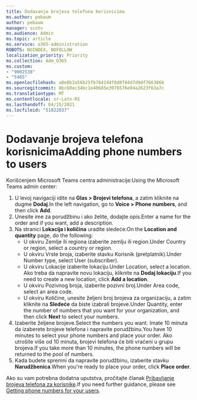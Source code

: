 ```yaml
---
title: Dodavanje brojeva telefona korisnicima
ms.author: pebaum
author: pebaum
manager: scotv
ms.audience: Admin
ms.topic: article
ms.service: o365-administration
ROBOTS: NOINDEX, NOFOLLOW
localization_priority: Priority
ms.collection: Adm_O365
ms.custom:
- "9002538"
- "5485"
ms.openlocfilehash: a8e8b3a56b25fb7841d4f8d8f84d7d9df766386b
ms.sourcegitcommit: 8bc60ec34bc1e40685e3976576e04a2623f63a7c
ms.translationtype: MT
ms.contentlocale: sr-Latn-RS
ms.lasthandoff: 04/15/2021
ms.locfileid: "51822037"
---
```

# <a name="adding-phone-numbers-to-users"></a><span data-ttu-id="6d38c-102">Dodavanje brojeva telefona korisnicima</span><span class="sxs-lookup"><span data-stu-id="6d38c-102">Adding phone numbers to users</span></span>

<span data-ttu-id="6d38c-103">Korišćenjem Microsoft Teams centra administracije:</span><span class="sxs-lookup"><span data-stu-id="6d38c-103">Using the Microsoft Teams admin center:</span></span>

1. <span data-ttu-id="6d38c-104">U levoj navigaciji idite na **Glas > Brojevi telefona**, a zatim kliknite na dugme **Dodaj**.</span><span class="sxs-lookup"><span data-stu-id="6d38c-104">In the left navigation, go to **Voice > Phone numbers**, and then click **Add**.</span></span>
2. <span data-ttu-id="6d38c-105">Unesite ime za porudžbinu i ako želite, dodajte opis.</span><span class="sxs-lookup"><span data-stu-id="6d38c-105">Enter a name for the order and if you want, add a description.</span></span>
3. <span data-ttu-id="6d38c-106">Na stranici **Lokacija i količina** uradite sledeće:</span><span class="sxs-lookup"><span data-stu-id="6d38c-106">On the **Location and quantity** page, do the following:</span></span>
    - <span data-ttu-id="6d38c-107">U okviru Zemlje ili regiona izaberite zemlju ili region.</span><span class="sxs-lookup"><span data-stu-id="6d38c-107">Under Country or region, select a country or region.</span></span>
    - <span data-ttu-id="6d38c-108">U okviru Vrste broja, izaberite stavku Korisnik (pretplatnik).</span><span class="sxs-lookup"><span data-stu-id="6d38c-108">Under Number type, select User (subscriber).</span></span>
    - <span data-ttu-id="6d38c-109">U okviru Lokacije izaberite lokaciju.</span><span class="sxs-lookup"><span data-stu-id="6d38c-109">Under Location, select a location.</span></span> <span data-ttu-id="6d38c-110">Ako treba da napravite novu lokaciju, kliknite na **Dodaj lokaciju**.</span><span class="sxs-lookup"><span data-stu-id="6d38c-110">If you need to create a new location, click **Add a location**.</span></span>
    - <span data-ttu-id="6d38c-111">U okviru Pozivnog broja, izaberite pozivni broj.</span><span class="sxs-lookup"><span data-stu-id="6d38c-111">Under Area code, select an area code.</span></span>
    - <span data-ttu-id="6d38c-112">U okviru Količine, unesite željeni broj brojeva za organizaciju, a zatim kliknite na **Sledeće** da biste izabrali brojeve.</span><span class="sxs-lookup"><span data-stu-id="6d38c-112">Under Quantity, enter the number of numbers that you want for your organization, and then click **Next** to select your numbers.</span></span>
4. <span data-ttu-id="6d38c-113">Izaberite željene brojeve.</span><span class="sxs-lookup"><span data-stu-id="6d38c-113">Select the numbers you want.</span></span> <span data-ttu-id="6d38c-114">Imate 10 minuta da izaberete brojeve telefona i napravite porudžbinu.</span><span class="sxs-lookup"><span data-stu-id="6d38c-114">You have 10 minutes to select your phone numbers and place your order.</span></span> <span data-ttu-id="6d38c-115">Ako utrošite više od 10 minuta, brojevi telefona će biti vraćeni u grupu brojeva.</span><span class="sxs-lookup"><span data-stu-id="6d38c-115">If you take more than 10 minutes, the phone numbers will be returned to the pool of numbers.</span></span>
5. <span data-ttu-id="6d38c-116">Kada budete spremni da napravite porudžbinu, izaberite stavku **Narudžbenica**.</span><span class="sxs-lookup"><span data-stu-id="6d38c-116">When you're ready to place your order, click **Place order**.</span></span>

<span data-ttu-id="6d38c-117">Ako su vam potrebna dodatna uputstva, pročitajte članak [Pribavljanje brojeva telefona za korisnike](https://docs.microsoft.com/microsoftteams/getting-phone-numbers-for-your-users).</span><span class="sxs-lookup"><span data-stu-id="6d38c-117">If you need further guidance, please see [Getting phone numbers for your users](https://docs.microsoft.com/microsoftteams/getting-phone-numbers-for-your-users).</span></span>

